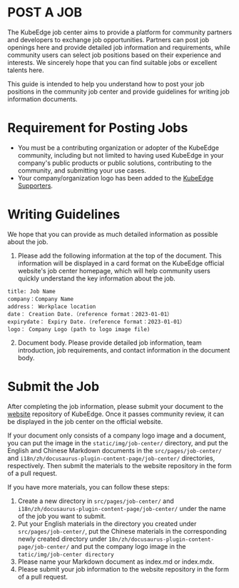 # POST A JOB

The KubeEdge job center aims to provide a platform for community partners and developers to exchange job opportunities. Partners can post job openings here and provide detailed job information and requirements, while community users can select job positions based on their experience and interests. We sincerely hope that you can find suitable jobs or excellent talents here.

This guide is intended to help you understand how to post your job positions in the community job center and provide guidelines for writing job information documents.

# Requirement for Posting Jobs

- You must be a contributing organization or adopter of the KubeEdge community, including but not limited to having used KubeEdge in your company's public products or public solutions, contributing to the community, and submitting your use cases.
- Your company/organization logo has been added to the [KubeEdge Supporters](https://kubeedge.io/#supporters).

# Writing Guidelines

We hope that you can provide as much detailed information as possible about the job.

1. Please add the following information at the top of the document. This information will be displayed in a card format on the KubeEdge official website's job center homepage, which will help community users quickly understand the key information about the job.
```
title: Job Name
company：Company Name
address： Workplace location
date： Creation Date.（reference format：2023-01-01）
expirydate： Expiry Date.（reference format：2023-01-01）
logo： Company Logo (path to logo image file)
```

2. Document body. Please provide detailed job information, team introduction, job requirements, and contact information in the document body.

# Submit the Job

After completing the job information, please submit your document to the [website](https://github.com/kubeedge/website) repository of KubeEdge. Once it passes community review, it can be displayed in the job center on the official website.

If your document only consists of a company logo image and a document, you can put the image in the `static/img/job-center/` directory, and put the English and Chinese Markdown documents in the `src/pages/job-center/` and `i18n/zh/docusaurus-plugin-content-page/job-center/` directories, respectively. Then submit the materials to the website repository in the form of a pull request.

If you have more materials, you can follow these steps:
1. Create a new directory in `src/pages/job-center/` and `i18n/zh/docusaurus-plugin-content-page/job-center/` under the name of the job you want to submit.
2. Put your English materials in the directory you created under `src/pages/job-center/`, put the Chinese materials in the corresponding newly created directory under `18n/zh/docusaurus-plugin-content-page/job-center/` and put the company logo image in the `tatic/img/job-center directory`
3. Please name your Markdown document as index.md or index.mdx.
4. Please submit your job information to the website repository in the form of a pull request.
